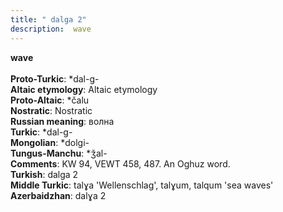 ```yaml
---
title: " dalga 2"
description:  wave
---
```

<p data-pagefind-weight="0.5">
<strong> wave</strong><br><br>
<strong>Proto-Turkic</strong>:  *dal-g-<br>
<strong>Altaic etymology</strong>:  Altaic etymology<br>
<strong> Proto-Altaic</strong>:  *čalu<br>
<strong>Nostratic</strong>:  Nostratic<br>
<strong>Russian meaning</strong>:  волна<br>
<strong>Turkic</strong>:  *dal-g-<br>
<strong>Mongolian</strong>:  *dolgi-<br>
<strong>Tungus-Manchu</strong>:  *ǯal-<br>
<strong>Comments</strong>:  KW 94, VEWT 458, 487. An Oghuz word.<br>
<strong>Turkish</strong>:  dalga 2<br>
<strong>Middle Turkic</strong>:  talɣa 'Wellenschlag', talɣum, talqum 'sea waves'<br>
<strong>Azerbaidzhan</strong>:  dalɣa 2<br>

</p>
